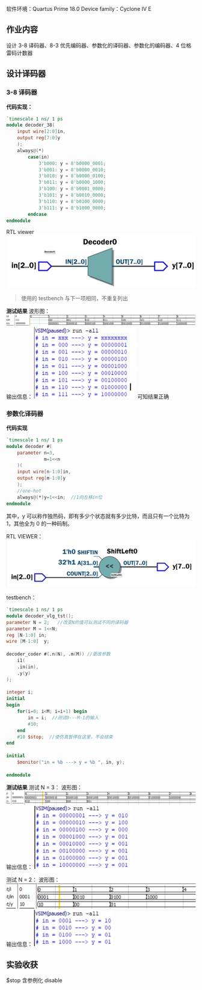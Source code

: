 软件环境：Quartus Prime 18.0
Device family：Cyclone IV E
## 作业内容
设计 3-8 译码器、8-3 优先编码器、参数化的译码器、参数化的编码器、4 位格雷码计数器

## 设计译码器

### 3-8 译码器

**代码实现：**
```verilog
`timescale 1 ns/ 1 ps
module decoder_38(
	input wire[2:0]in,
	output reg[7:0]y
	);
	always@(*)
		case(in)
			3'b000: y = 8'b0000_0001;
			3'b001: y = 8'b0000_0010;
			3'b010: y = 8'b0000_0100;
			3'b011: y = 8'b0000_1000;
			3'b100: y = 8'b0001_0000;
			3'b101: y = 8'b0010_0000;
			3'b110: y = 8'b0100_0000;
			3'b111: y = 8'b1000_0000;
		endcase
endmodule 
```

RTL viewer
![400](https://raw.githubusercontent.com/acdefg/cdn/main/obsidian/20221104180601.png)
>使用的 testbench 与下一项相同，不重复列出

**测试结果**
波形图：
![](https://raw.githubusercontent.com/acdefg/cdn/main/obsidian/20221104180804.png)
输出信息：
![150](https://raw.githubusercontent.com/acdefg/cdn/main/obsidian/20221104180826.png)
可知结果正确
### 参数化译码器

**代码实现**

```verilog
`timescale 1 ns/ 1 ps
module decoder #(
	parameter n=3,
			  m=1<<n
	)(
	input wire[n-1:0]in,
	output reg[m-1:0]y
	);
	//one-hot
	always@(*)y=1<<in;  //1向左移in位
endmodule 
```
其中，y 可以称作独热码，即有多少个状态就有多少比特，而且只有一个比特为 1，其他全为 0 的一种码制。

RTL VIEWER：
![](https://raw.githubusercontent.com/acdefg/cdn/main/obsidian/20221104170757.png)

testbench：
```verilog
`timescale 1 ns/ 1 ps
module decoder_vlg_tst();
parameter N = 2;   //改变N的值可以测试不同的译码器
parameter M = 1<<N;
reg [N-1:0] in;                                               
wire [M-1:0]  y;
                       
decoder_coder #(.n(N), .m(M)) //更改参数
	i1( 
	.in(in),
	.y(y)
);

integer i;
initial                                                
begin
	for(i=0; i<M; i=i+1) begin
		in = i;  //测试0---M-1的输入
		#10;
	end 
	#10 $stop;  //使仿真暂停在这里，不会结束
end

initial 
	$monitor("in = %b ---> y = %b ", in, y);
                                                 
endmodule
```

**测试结果**
测试 N = 3：
波形图：
![](https://raw.githubusercontent.com/acdefg/cdn/main/obsidian/20221104211624.png)
输出信息：
![200](https://raw.githubusercontent.com/acdefg/cdn/main/obsidian/20221104211553.png)

测试 N = 2：
波形图：
![](https://raw.githubusercontent.com/acdefg/cdn/main/obsidian/20221104211843.png)
输出信息：
![200](https://raw.githubusercontent.com/acdefg/cdn/main/obsidian/20221104211903.png)

## 实验收获
$stop
含参例化
disable